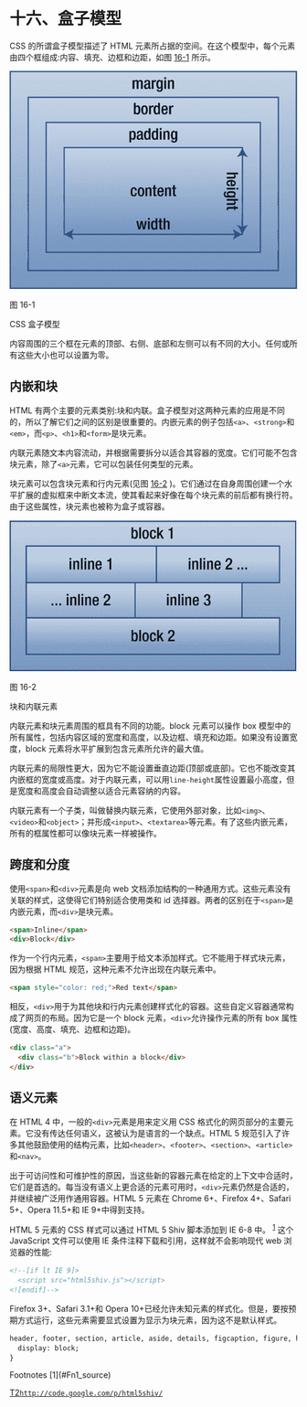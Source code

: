 # 十六、盒子模型

CSS 的所谓盒子模型描述了 HTML 元素所占据的空间。在这个模型中，每个元素由四个框组成:内容、填充、边框和边距，如图 [16-1](#Fig1) 所示。

![img/320834_2_En_16_Fig1_HTML.png](img/320834_2_En_16_Fig1_HTML.png)

图 16-1

CSS 盒子模型

内容周围的三个框在元素的顶部、右侧、底部和左侧可以有不同的大小。任何或所有这些大小也可以设置为零。

## 内嵌和块

HTML 有两个主要的元素类别:块和内联。盒子模型对这两种元素的应用是不同的，所以了解它们之间的区别是很重要的。内嵌元素的例子包括`<a>`、`<strong>`和`<em>`，而`<p>`、`<h1>`和`<form>`是块元素。

内联元素随文本内容流动，并根据需要拆分以适合其容器的宽度。它们可能不包含块元素，除了`<a>`元素，它可以包装任何类型的元素。

块元素可以包含块元素和行内元素(见图 [16-2](#Fig2) )。它们通过在自身周围创建一个水平扩展的虚拟框来中断文本流，使其看起来好像在每个块元素的前后都有换行符。由于这些属性，块元素也被称为盒子或容器。

![img/320834_2_En_16_Fig2_HTML.png](img/320834_2_En_16_Fig2_HTML.png)

图 16-2

块和内联元素

内联元素和块元素周围的框具有不同的功能。block 元素可以操作 box 模型中的所有属性，包括内容区域的宽度和高度，以及边框、填充和边距。如果没有设置宽度，block 元素将水平扩展到包含元素所允许的最大值。

内联元素的局限性更大，因为它不能设置垂直边距(顶部或底部)。它也不能改变其内嵌框的宽度或高度。对于内联元素，可以用`line-height`属性设置最小高度，但是宽度和高度会自动调整以适合元素容纳的内容。

内联元素有一个子类，叫做替换内联元素，它使用外部对象，比如`<img>`、`<video>`和`<object>`；并形成`<input>`、`<textarea>`等元素。有了这些内嵌元素，所有的框属性都可以像块元素一样被操作。

## 跨度和分度

使用`<span>`和`<div>`元素是向 web 文档添加结构的一种通用方式。这些元素没有关联的样式，这使得它们特别适合使用类和 id 选择器。两者的区别在于`<span>`是内嵌元素，而`<div>`是块元素。

```html
<span>Inline</span>
<div>Block</div>

```

作为一个行内元素，`<span>`主要用于给文本添加样式。它不能用于样式块元素，因为根据 HTML 规范，这种元素不允许出现在内联元素中。

```html
<span style="color: red;">Red text</span>

```

相反，`<div>`用于为其他块和行内元素创建样式化的容器。这些自定义容器通常构成了网页的布局。因为它是一个 block 元素，`<div>`允许操作元素的所有 box 属性(宽度、高度、填充、边框和边距)。

```html
<div class="a">
  <div class="b">Block within a block</div>
</div>

```

## 语义元素

在 HTML 4 中，一般的`<div>`元素是用来定义用 CSS 格式化的网页部分的主要元素。它没有传达任何语义，这被认为是语言的一个缺点。HTML 5 规范引入了许多其他鼓励使用的结构元素，比如`<header>`、`<footer>`、`<section>`、`<article>`和`<nav>`。

出于可访问性和可维护性的原因，当这些新的容器元素在给定的上下文中合适时，它们是首选的。每当没有语义上更合适的元素可用时，`<div>`元素仍然是合适的，并继续被广泛用作通用容器。HTML 5 元素在 Chrome 6+、Firefox 4+、Safari 5+、Opera 11.5+和 IE 9+中得到支持。

HTML 5 元素的 CSS 样式可以通过 HTML 5 Shiv 脚本添加到 IE 6-8 中。 <sup>[1](#Fn1)</sup> 这个 JavaScript 文件可以使用 IE 条件注释下载和引用，这样就不会影响现代 web 浏览器的性能:

```html
<!--[if lt IE 9]>
  <script src="html5shiv.js"></script>
<![endif]-->

```

Firefox 3+、Safari 3.1+和 Opera 10+已经允许未知元素的样式化。但是，要按预期方式运行，这些元素需要显式设置为显示为块元素，因为这不是默认样式。

```html
header, footer, section, article, aside, details, figcaption, figure, hgroup, menu, nav {
  display: block;
}

```

<aside class="FootnoteSection" epub:type="footnotes">Footnotes [1](#Fn1_source)

[T2`http://code.google.com/p/html5shiv/`](http://code.google.com/p/html5shiv/)

 </aside>